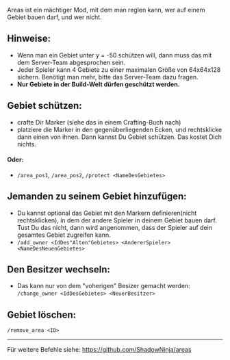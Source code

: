 Areas ist ein mächtiger Mod, mit dem man reglen kann, wer auf einem Gebiet bauen darf, und wer nicht.

## Hinweise:
- Wenn man ein Gebiet unter y = -50 schützen will, dann muss das mit dem Server-Team abgesprochen sein.
- Jeder Spieler kann 4 Gebiete zu einer maximalen Größe von 64x64x128 sichern. Benötigt man mehr, bitte das Server-Team dazu fragen.
- **Nur Gebiete in der Build-Welt dürfen geschützt werden.**

## Gebiet schützen:
- crafte Dir Marker (siehe das in einem Crafting-Buch nach)
- platziere die Marker in den gegenüberliegenden Ecken, und rechtsklicke dann einen von ihnen. Dann kannst Du Gebiet schützen. Das kostet Dich nichts.

#### Oder:
- `/area_pos1`, `/area_pos2`, `/protect <NameDesGebietes>`

## Jemanden zu seinem Gebiet hinzufügen:
- Du kannst optional das Gebiet mit den Markern definieren(nicht rechtsklicken), in dem der andere Spieler in deinem Gebiet bauen darf. Tust Du das nicht, dann wird angenommen, dass der Spieler auf dein gesamtes Gebiet zugreifen kann.
- `/add_owner <IdDes"Alten"Gebietes> <AndererSpieler> <NameDesNeuenGebietes>`

## Den Besitzer wechseln:
- Das kann nur von dem "voherigen" Besizer gemacht werden: `/change_owner <IdDesGebietes> <NeuerBesitzer>`

## Gebiet löschen:
`/remove_area <ID>`

---
Für weitere Befehle siehe: https://github.com/ShadowNinja/areas
